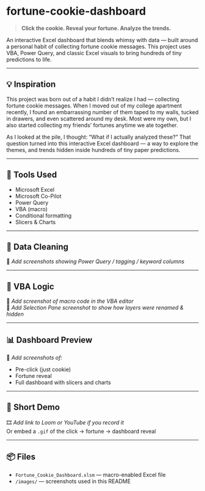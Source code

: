 # fortune-cookie-dashboard
> **Click the cookie. Reveal your fortune. Analyze the trends.**

An interactive Excel dashboard that blends whimsy with data — built around a personal habit of collecting fortune cookie messages. This project uses VBA, Power Query, and classic Excel visuals to bring hundreds of tiny predictions to life.

---

## 💡 Inspiration

This project was born out of a habit I didn’t realize I had — collecting fortune cookie messages. When I moved out of my college apartment recently, I found an embarrassing number of them taped to my walls, tucked in drawers, and even scattered around my desk. Most were my own, but I also started collecting my friends’ fortunes anytime we ate together.

As I looked at the pile, I thought: “What if I actually analyzed these?” That question turned into this interactive Excel dashboard — a way to explore the themes, and trends hidden inside hundreds of tiny paper predictions.

---

## 🧰 Tools Used

- Microsoft Excel
- Microsoft Co-Pilot
- Power Query
- VBA (macro)
- Conditional formatting
- Slicers & Charts

---

## 🧼 Data Cleaning

📸 *Add screenshots showing Power Query / tagging / keyword columns*

---

## 🧠 VBA Logic

📸 *Add screenshot of macro code in the VBA editor*  
📸 *Add Selection Pane screenshot to show how layers were renamed & hidden*

---

## 📊 Dashboard Preview

📸 *Add screenshots of:*

- Pre-click (just cookie)
- Fortune reveal
- Full dashboard with slicers and charts

---

## 🎥 Short Demo

🎞️ *Add link to Loom or YouTube if you record it*  
Or embed a `.gif` of the click → fortune → dashboard reveal

---

## 📦 Files

- `Fortune_Cookie_Dashboard.xlsm` — macro-enabled Excel file
- `/images/` — screenshots used in this README
